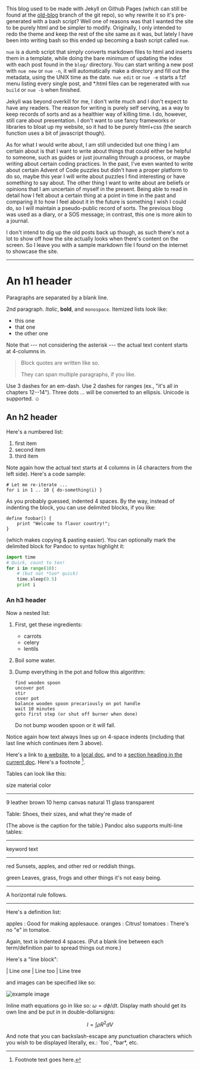 <!--
name: recreating this site
peek: talking about this site and why it exists
tags: meta blog
date: 1659822560
-->

This blog used to be made with Jekyll on Github Pages (which can still be found at the [old-blog](https://github.com/llyyr/llyyr.github.io/tree/old-blog) branch of the git repo), so why rewrite it so it's pre-generated with a bash script? Well one of reasons was that I wanted the site to be purely html and be simpler to modify. Originally, I only intended to redo the theme and keep the rest of the site same as it was, but lately I have been into writing bash so this ended up becoming a bash script called `nue`.

`nue` is a dumb script that simply converts markdown files to html and inserts them in a template, while doing the bare minimum of updating the index with each post found in the `blog/` directory. You can start writing a new post with `nue new` or `nue -n`, it will automatically make a directory and fill out the metadata, using the UNIX time as the date. `nue edit` or `nue -e` starts a fzf menu listing every single post, and *.html files can be regenerated with `nue build` or `nue -b` when finished.

Jekyll was beyond overkill for me, I don't write much and I don't expect to have any readers. The reason for writing is purely self serving, as a way to keep records of sorts and as a healthier way of killing time. I do, however, still care about presentation. I don't want to use fancy frameworks or libraries to bloat up my website, so it had to be purely html+css (the search function uses a bit of javascript though). 

As for what I would write about, I am still undecided but one thing I am certain about is that I want to write about things that could either be helpful to someone, such as guides or just journaling through a process, or maybe writing about certain coding practices. In the past, I've even wanted to write about certain Advent of Code puzzles but didn't have a proper platform to do so, maybe this year I will write about puzzles I find interesting or have something to say about. The other thing I want to write about are beliefs or opinions that I am uncertain of myself in the present. Being able to read in detail how I felt about a certain thing at a point in time in the past and comparing it to how I feel about it in the future is something I wish I could do, so I will maintain a pseudo-public record of sorts. The previous blog was used as a diary, or a SOS message; in contrast, this one is more akin to a journal.

I don't intend to dig up the old posts back up though, as such there's not a lot to show off how the site actually looks when there's content on the screen. So I leave you with a sample markdown file I found on the internet to showcase the site.

***

An h1 header
============

Paragraphs are separated by a blank line.

2nd paragraph. *Italic*, **bold**, and `monospace`. Itemized lists
look like:

  * this one
  * that one
  * the other one

Note that --- not considering the asterisk --- the actual text
content starts at 4-columns in.

> Block quotes are
> written like so.
>
> They can span multiple paragraphs,
> if you like.

Use 3 dashes for an em-dash. Use 2 dashes for ranges (ex., "it's all
in chapters 12--14"). Three dots ... will be converted to an ellipsis.
Unicode is supported. ☺



An h2 header
------------

Here's a numbered list:

 1. first item
 2. second item
 3. third item

Note again how the actual text starts at 4 columns in (4 characters
from the left side). Here's a code sample:

    # Let me re-iterate ...
    for i in 1 .. 10 { do-something(i) }

As you probably guessed, indented 4 spaces. By the way, instead of
indenting the block, you can use delimited blocks, if you like:

~~~
define foobar() {
    print "Welcome to flavor country!";
}
~~~

(which makes copying & pasting easier). You can optionally mark the
delimited block for Pandoc to syntax highlight it:

~~~python
import time
# Quick, count to ten!
for i in range(10):
    # (but not *too* quick)
    time.sleep(0.5)
    print i
~~~



### An h3 header ###

Now a nested list:

 1. First, get these ingredients:

      * carrots
      * celery
      * lentils

 2. Boil some water.

 3. Dump everything in the pot and follow
    this algorithm:

        find wooden spoon
        uncover pot
        stir
        cover pot
        balance wooden spoon precariously on pot handle
        wait 10 minutes
        goto first step (or shut off burner when done)

    Do not bump wooden spoon or it will fall.

Notice again how text always lines up on 4-space indents (including
that last line which continues item 3 above).

Here's a link to [a website](http://foo.bar), to a [local
doc](local-doc.html), and to a [section heading in the current
doc](#an-h2-header). Here's a footnote [^1].

[^1]: Footnote text goes here.

Tables can look like this:

size  material      color
----  ------------  ------------
9     leather       brown
10    hemp canvas   natural
11    glass         transparent

Table: Shoes, their sizes, and what they're made of

(The above is the caption for the table.) Pandoc also supports
multi-line tables:

--------  -----------------------
keyword   text
--------  -----------------------
red       Sunsets, apples, and
          other red or reddish
          things.

green     Leaves, grass, frogs
          and other things it's
          not easy being.
--------  -----------------------

A horizontal rule follows.

***

Here's a definition list:

apples
  : Good for making applesauce.
oranges
  : Citrus!
tomatoes
  : There's no "e" in tomatoe.

Again, text is indented 4 spaces. (Put a blank line between each
term/definition pair to spread things out more.)

Here's a "line block":

| Line one
|   Line too
| Line tree

and images can be specified like so:

![example image](example-image.jpg "An exemplary image")

Inline math equations go in like so: $\omega = d\phi / dt$. Display
math should get its own line and be put in in double-dollarsigns:

$$I = \int \rho R^{2} dV$$

And note that you can backslash-escape any punctuation characters
which you wish to be displayed literally, ex.: \`foo\`, \*bar\*, etc.
